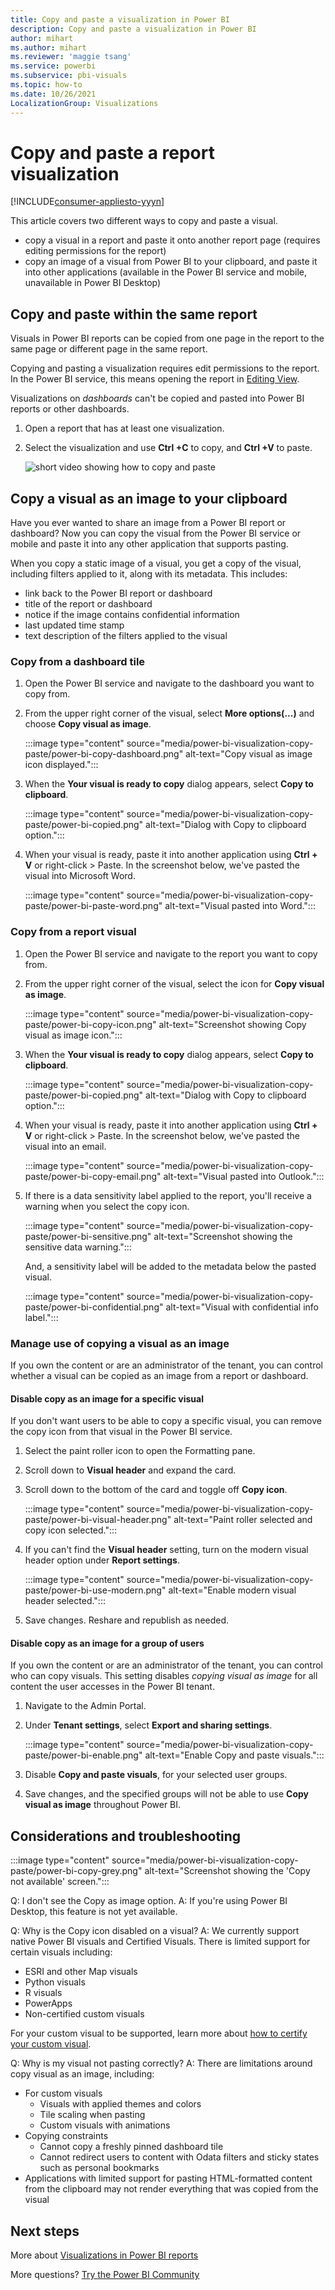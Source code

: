 ```yaml
---
title: Copy and paste a visualization in Power BI
description: Copy and paste a visualization in Power BI
author: mihart
ms.author: mihart
ms.reviewer: 'maggie tsang'
ms.service: powerbi
ms.subservice: pbi-visuals
ms.topic: how-to
ms.date: 10/26/2021
LocalizationGroup: Visualizations
---
```

# Copy and paste a report visualization

[!INCLUDE[consumer-appliesto-yyyn](../includes/consumer-appliesto-yyyn.md)]

This article covers two different ways to copy and paste a visual.

- copy a visual in a report and paste it onto another report page (requires editing permissions for the report)
- copy an image of a visual from Power BI to your clipboard, and paste it into other applications (available in the Power BI service and mobile, unavailable in Power BI Desktop)

## Copy and paste within the same report

Visuals in Power BI reports can be copied from one page in the report to the same page or different page in the same report. 

Copying and pasting a visualization requires edit permissions to the report. In the Power BI service, this means opening the report in [Editing View](../consumer/end-user-reading-view.md). 

Visualizations on *dashboards* can't be copied and pasted into Power BI reports or other dashboards.

1. Open a report that has at least one visualization.  

1. Select the visualization and use **Ctrl +C** to copy, and **Ctrl +V** to paste.      

   ![short video showing how to copy and paste](media/power-bi-visualization-copy-paste/copypasteviznew.gif)


## Copy a visual as an image to your clipboard

Have you ever wanted to share an image from a Power BI report or dashboard? Now you can copy the visual from the Power BI service or mobile and paste it into any other application that supports pasting.

When you copy a static image of a visual, you get a copy of the visual, including filters applied to it, along with its metadata. This includes:

- link back to the Power BI report or dashboard
- title of the report or dashboard
- notice if the image contains confidential information
- last updated time stamp
- text description of the filters applied to the visual

### Copy from a dashboard tile

1. Open the Power BI service and navigate to the dashboard you want to copy from.

1. From the upper right corner of the visual, select **More options(...)** and choose **Copy visual as image**.

   :::image type="content" source="media/power-bi-visualization-copy-paste/power-bi-copy-dashboard.png" alt-text="Copy visual as image icon displayed.":::

1. When the **Your visual is ready to copy** dialog appears, select **Copy to clipboard**.

   :::image type="content" source="media/power-bi-visualization-copy-paste/power-bi-copied.png" alt-text="Dialog with Copy to clipboard option.":::

1. When your visual is ready, paste it into another application using **Ctrl + V** or right-click > Paste. In the screenshot below, we've pasted the visual into Microsoft Word. 

   :::image type="content" source="media/power-bi-visualization-copy-paste/power-bi-paste-word.png" alt-text="Visual pasted into Word.":::

### Copy from a report visual

1. Open the Power BI service and navigate to the report you want to copy from.

1. From the upper right corner of the visual, select the icon for **Copy visual as image**. 

   :::image type="content" source="media/power-bi-visualization-copy-paste/power-bi-copy-icon.png" alt-text="Screenshot showing Copy visual as image icon.":::

1. When the **Your visual is ready to copy** dialog appears, select **Copy to clipboard**.

   :::image type="content" source="media/power-bi-visualization-copy-paste/power-bi-copied.png" alt-text="Dialog with Copy to clipboard option.":::

1. When your visual is ready, paste it into another application using **Ctrl + V** or right-click > Paste. In the screenshot below, we've pasted the visual into an email.

   :::image type="content" source="media/power-bi-visualization-copy-paste/power-bi-copy-email.png" alt-text="Visual pasted into Outlook.":::

1. If there is a data sensitivity label applied to the report, you'll receive a warning when you select the copy icon.  

   :::image type="content" source="media/power-bi-visualization-copy-paste/power-bi-sensitive.png" alt-text="Screenshot showing the sensitive data warning.":::

   And, a sensitivity label will be added to the metadata below the pasted visual. 

   :::image type="content" source="media/power-bi-visualization-copy-paste/power-bi-confidential.png" alt-text="Visual with confidential info label.":::

### Manage use of copying a visual as an image

If you own the content or are an administrator of the tenant, you can control whether a visual can be copied as an image from a report or dashboard.

#### Disable copy as an image for a specific visual

If you don't want users to be able to copy a specific visual, you can remove the copy icon from that visual in the Power BI service.

1. Select the paint roller icon to open the Formatting pane.
1. Scroll down to **Visual header** and expand the card.
1. Scroll down to the bottom of the card and toggle off **Copy icon**.

   :::image type="content" source="media/power-bi-visualization-copy-paste/power-bi-visual-header.png" alt-text="Paint roller selected and copy icon selected.":::

1. If you can't find the **Visual header** setting, turn on the modern visual header option under **Report settings**.

   :::image type="content" source="media/power-bi-visualization-copy-paste/power-bi-use-modern.png" alt-text="Enable modern visual header selected.":::

1. Save changes. Reshare and republish as needed.

#### Disable copy as an image for a group of users

If you own the content or are an administrator of the tenant, you can control who can copy visuals. This setting disables *copying visual as image* for all content the user accesses in the Power BI tenant.
  
1. Navigate to the Admin Portal.

1. Under **Tenant settings**, select **Export and sharing settings**. 

   :::image type="content" source="media/power-bi-visualization-copy-paste/power-bi-enable.png" alt-text="Enable Copy and paste visuals.":::

1. Disable **Copy and paste visuals**, for your selected user groups. 

1. Save changes, and the specified groups will not be able to use **Copy visual as image** throughout Power BI. 
  

## Considerations and troubleshooting

:::image type="content" source="media/power-bi-visualization-copy-paste/power-bi-copy-grey.png" alt-text="Screenshot showing the 'Copy not available' screen.":::

Q: I don't see the Copy as image option.
A: If you're using Power BI Desktop, this feature is not yet available.

Q: Why is the Copy icon disabled on a visual?
A: We currently support native Power BI visuals and Certified Visuals. There is limited support for certain visuals including:

- ESRI and other Map visuals
- Python visuals
- R visuals
- PowerApps
- Non-certified custom visuals

For your custom visual to be supported, learn more about [how to certify your custom visual](../developer/visuals/power-bi-custom-visuals-certified.md).

Q: Why is my visual not pasting correctly?
A: There are limitations around copy visual as an image, including:

- For custom visuals
  - Visuals with applied themes and colors
  - Tile scaling when pasting
  - Custom visuals with animations
- Copying constraints
  - Cannot copy a freshly pinned dashboard tile 
  - Cannot redirect users to content with Odata filters and sticky states such as personal bookmarks
- Applications with limited support for pasting HTML-formatted content from the clipboard may not render everything that was copied from the visual

## Next steps

More about [Visualizations in Power BI reports](power-bi-report-visualizations.md)

More questions? [Try the Power BI Community](https://community.powerbi.com/)
